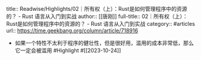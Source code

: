 title:: Readwise/Highlights/02｜所有权（上）：Rust是如何管理程序中的资源的？ - Rust 语言从入门到实战
author:: [[唐刚]]
full-title:: 02｜所有权（上）：Rust是如何管理程序中的资源的？ - Rust 语言从入门到实战
category:: #articles
url:: https://time.geekbang.org/column/article/718916
- 如果一个特性不太利于程序的健壮性，但是很好用，滥用的成本非常低，那么它一定会被滥用 #Highlight #[[2023-10-24]]